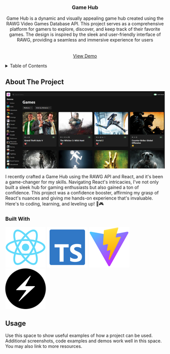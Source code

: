 <br />
<div align="center">

<h3 align="center">Game Hub</h3>

  <p align="center">
Game Hub is a dynamic and visually appealing game hub created using the RAWG Video Games Database API. This project serves as a comprehensive platform for gamers to explore, discover, and keep track of their favorite games. The design is inspired by the sleek and user-friendly interface of RAWG, providing a seamless and immersive experience for users
    <br />
    <br />
    <br />
    <a href="https://chrissv2.github.io/GameHub/">View Demo</a>
  </p>
</div>

<details>
  <summary>Table of Contents</summary>
  <ol>
    <li>
      <a href="#about-the-project">About The Project</a>
      <ul>
        <li><a href="#built-with">Built With</a></li>
      </ul>
    </li>
    <li><a href="#usage">Usage</a></li>
  </ol>
</details>

## About The Project

<img src='./screenshot.png'>

I recently crafted a Game Hub using the RAWG API and React, and it's been a game-changer for my skills. Navigating React's intricacies, I've not only built a sleek hub for gaming enthusiasts but also gained a ton of confidence. This project was a confidence booster, affirming my grasp of React's nuances and giving me hands-on experience that's invaluable. Here's to coding, learning, and leveling up! 🚀🎮

### Built With

<div>
  <img src='./icons/react.svg'>
  <img src='./icons/file-type-typescript-official.svg'>
  <img src='./icons/vitejs.svg'>
  <img src='./icons/chakraui.svg'>
</div>

## Usage

Use this space to show useful examples of how a project can be used. Additional screenshots, code examples and demos work well in this space. You may also link to more resources.
